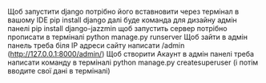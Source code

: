 Щоб запустити django потрібно його вставновити через термінал в вашому IDE 
pip install django
далі буде команда для дизайну адмін панелі
pip install django-jazzmin
щоб запустить сервер потрібно прописати в терміналі
python manage.py runserver
Щоб зайти в адмін панель треба біля IP адреси сайту написати /admin (http://127.0.0.1:8000/admin/)
Щоб створити Акаунт в адмін панелі треба написати команду в терміналі
python manage.py createsuperuser (і потім вводите свої дані в терміналі)

